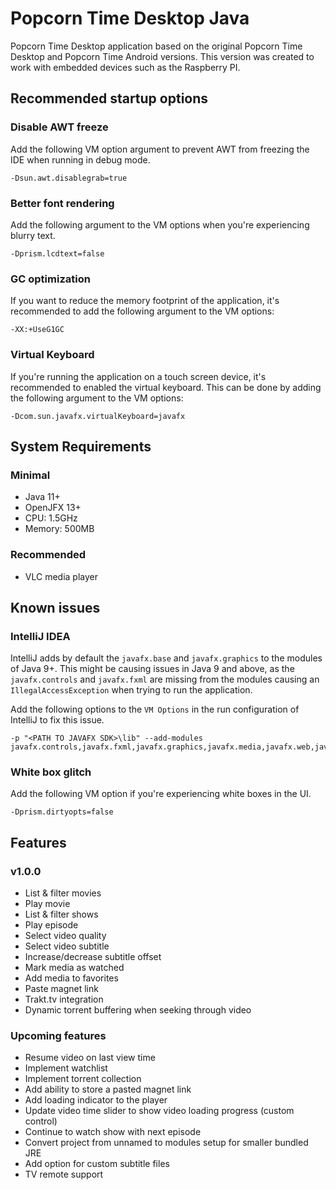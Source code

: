 # Popcorn Time Desktop Java

Popcorn Time Desktop application based on the original Popcorn Time Desktop and Popcorn Time Android versions.
This version was created to work with embedded devices such as the Raspberry PI.

## Recommended startup options

### Disable AWT freeze

Add the following VM option argument to prevent AWT from freezing the IDE 
when running in debug mode.

    -Dsun.awt.disablegrab=true

### Better font rendering

Add the following argument to the VM options when you're experiencing blurry text.

    -Dprism.lcdtext=false

### GC optimization

If you want to reduce the memory footprint of the application, 
it's recommended to add the following argument to the VM options:

    -XX:+UseG1GC

### Virtual Keyboard

If you're running the application on a touch screen device, 
it's recommended to enabled the virtual keyboard.
This can be done by adding the following argument to the VM options:

    -Dcom.sun.javafx.virtualKeyboard=javafx 

## System Requirements

### Minimal

- Java 11+
- OpenJFX 13+
- CPU: 1.5GHz
- Memory: 500MB

### Recommended

- VLC media player

## Known issues  

### IntelliJ IDEA

IntelliJ adds by default the `javafx.base` and `javafx.graphics` to the modules of Java 9+.
This might be causing issues in Java 9 and above, as the `javafx.controls` and `javafx.fxml` are 
missing from the modules causing an `IllegalAccessException` when trying to run the application.

Add the following options to the `VM Options` in the run configuration of IntelliJ to fix this issue. 

    -p "<PATH TO JAVAFX SDK>\lib" --add-modules javafx.controls,javafx.fxml,javafx.graphics,javafx.media,javafx.web,javafx.swing

### White box glitch

Add the following VM option if you're experiencing white boxes in the UI.

    -Dprism.dirtyopts=false

## Features

### v1.0.0

- List & filter movies
- Play movie
- List & filter shows
- Play episode
- Select video quality
- Select video subtitle
- Increase/decrease subtitle offset
- Mark media as watched
- Add media to favorites
- Paste magnet link
- Trakt.tv integration
- Dynamic torrent buffering when seeking through video

### Upcoming features

- Resume video on last view time
- Implement watchlist
- Implement torrent collection
- Add ability to store a pasted magnet link
- Add loading indicator to the player
- Update video time slider to show video loading progress (custom control)
- Continue to watch show with next episode
- Convert project from unnamed to modules setup for smaller bundled JRE
- Add option for custom subtitle files
- TV remote support
